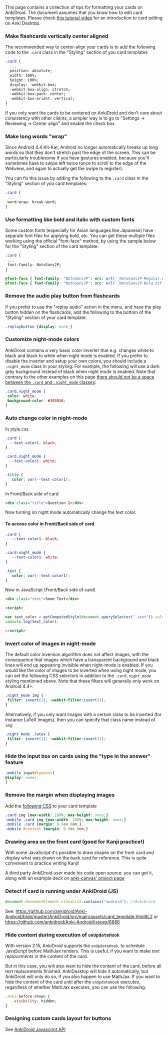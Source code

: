 This page contains a collection of tips for formatting your cards on AnkiDroid. The document assumes that you know how to edit card templates. Please check [this tutorial video](https://www.youtube.com/watch?v=F1j1Zx0mXME) for an introduction to card editing on Anki Desktop.

### Make flashcards vertically center aligned
The recommended way to center-align your cards is to add the following code to the `.card` class in the "Styling" section of you card templates

```css
.card {
  ...
  position: absolute;
  width: 100%;
  height: 100%;
  display: -webkit-box;
  -webkit-box-align: stretch;
  -webkit-box-pack: center;
  -webkit-box-orient: vertical;
}
```

If you only want the cards to be centered on AnkiDroid and don't care about consistency with other clients, a simpler way is to go to "Settings -> Reviewing -> Center align" and enable the check box.

### Make long words "wrap"

Since Android 4.4 Kit-Kat, Android no longer automatically breaks up long words so that they don't stretch past the edge of the screen. This can be particularly troublesome if you have gestures enabled, because you'll sometimes have to swipe left twice (once to scroll to the edge of the Webview, and again to actually get the swipe to register).

You can fix this issue by adding the following to the `.card` class in the "Styling" section of you card templates:

```css
.card {
 ...
 word-wrap: break-word;
}
```

### Use formatting like bold and italic with custom fonts

Some custom fonts (especially for Asian languages like Japanese) have separate font files for applying bold, etc. You can get these multiple files working using the  official "font-face" method, by using the sample below for the "Styling" section of the card template:


```css
.card {
 ...
 font-family: NotoSansJP;
}

@font-face { font-family: "NotoSansJP"; src: url('_NotoSansJP-Regular.otf'); }
@font-face { font-family: "NotoSansJP"; src: url('_NotoSansJP-Bold.otf'); font-weight: bold; }
```


### Remove the audio play button from flashcards
If you prefer to use the "replay audio" action in the menu, and have the play button hidden on the flashcards, add the following to the bottom of the "Styling" section of your card template:

```css
.replaybutton {display: none;}
```

### Customize night-mode colors
AnkiDroid contains a very basic color inverter that e.g. changes white to black and black to white when night mode is enabled. If you prefer to disable the inverter and setup your own colors, you should include a `.night_mode` class in your styling. For example, the following will use a dark grey background instead of black when night mode is enabled. Note that contrary to the other examples on this page [there should *not* be a space between the `.card` and `.night_mode` classes](https://css-tricks.com/multiple-class-id-selectors/):

```css
.card.night_mode {
 color: white;
 background-color: #303030;
}
```
### Auto change color in night-mode
In style.css
```css
.card {
  --text-color1: black;
}

.card.night_mode {
  --text-color1: white;
}

.title {
   color: var(--text-color1);
}
```
In Front/Back side of card
```html
<div class="title">Question 1</div>
```
Now turning on night mode automatically change the text color. 

#### To access color in Front/Back side of card

```css
.card {
   --text-color1: black;
}

.card.night_mode {
   --text-color1: white;
}

.text {
   color: var(--text-color1);
}
```

Now in JavaScript (Front/Back side of card)
```html
<div class="text">Some Text</div>

<script>

var text_color = getComputedStyle(document.querySelector(".text")).color;
console.log(text_color);

</script>
```

### Invert color of images in night-mode
The default color inversion algorithm does not affect images, with the consequence that images which have a transparent background and black lines will end up appearing invisible when night-mode is enabled. If you would like the color of images to be inverted when using night mode, you can set the following CSS selectors in addition to the `.card.night_mode` styling mentioned above. Note that these filters will generally only work on Android 4.4+.

```css
.night_mode img {
 filter: invert(1); -webkit-filter:invert(1);
}
```

Alternatively, if you only want images with a certain class to be inverted (for instance LaTeX images), then you can specify that class name instead of `img`:

```css
.night_mode .latex {
 filter: invert(1); -webkit-filter:invert(1);
}
```

### Hide the input box on cards using the "type in the answer" feature
```css
.mobile input#typeans{
display: none;
}
```

### Remove the margin when displaying images
Add the [following CSS](https://groups.google.com/d/topic/anki-android/TjakbVGJLmk/discussion) to your card template

```css
.card img {max-width: 100%; max-height: none;}
.mobile .card img {max-width: 100%; max-height: none;}
.mobile .card {margin: 0.5ex 0em;}
.mobile #content {margin: 0.5ex 0em;}
```

### Drawing area on the front card (good for Kanji practice!)

With some JavaScript it's possible to draw shapes on the front card and display what was drawn on the back card for reference. This is quite convenient to practice writing Kanji!

A third party AnkiDroid user made his code open source: you can get it, along with an example deck on [anki-canvas' project page](https://github.com/pigoz/anki-canvas)

### Detect if card is running under AnkiDroid (JS)

```javascript
document.documentElement.classList.contains("android"); //AnkiDroid
```

See: https://github.com/ankidroid/Anki-Android/blob/master/AnkiDroid/src/main/assets/card_template.html#L2 or https://github.com/ankidroid/Anki-Android/issues/6886

### Hide content during execution of `onUpdateHook`

With version 2.15, AnkiDroid supports the `onUpdateHook`, to schedule JavaScript before MathJax renders.
This is useful, if you want to make *text replacements* in the content of the card.

But in this case, you will also want to hide the content of the card, before all text replacements finished.
AnkiDesktop will hide it automatically, but AnkiDroid will only do so, if you also happen to use MathJax.
If you want to hide the content of the card until after the `onUpdateHook` executes, regardless of whether MathJax executes, you can use the following:

```javascript
.anki-before-shown {
    visibility: hidden;
}
```

### Designing custom cards layout for buttons
See [AnkiDroid Javascript API](https://github.com/ankidroid/Anki-Android/wiki/AnkiDroid-Javascript-API)